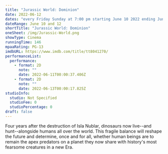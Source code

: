 ```yaml
---
title: "Jurassic World: Dominion"
date: 2022-06-12
dates: "every Friday Sunday at 7:00 pm starting June 10 2022 ending Jun 12 2022 "
dateRange: June 10 and 12
shortTitle: "Jurassic World: Dominion"
oneSheet: /img/Jurassic-World.png
showType: Cinema
runningTime: 146
mpaaRating: PG-13
imdbURL: https://www.imdb.com/title/tt8041270/
performanceList:
  performance:
    - format: 2D
      note: ""
      date: 2022-06-11T00:00:37.406Z
    - format: 2D
      note: ""
      date: 2022-06-13T00:00:17.825Z
studioInfo:
  studio: Not Specified
  studioFee: 0
  studioPercentage: 0
draft: false
---
```

Four years after the destruction of Isla Nublar, dinosaurs now live--and hunt--alongside humans all over the world. This fragile balance will reshape the future and determine, once and for all, whether human beings are to remain the apex predators on a planet they now share with history's most fearsome creatures in a new Era.
